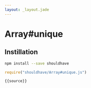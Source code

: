 ```yaml
---
layout: _layout.jade
---
```


# Array#unique

## Instillation

```sh
npm install --save shouldhave
```

```js
require("shouldhave/Array#unique.js")
```

```js
{{source}}
```